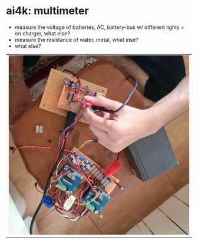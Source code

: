 # ai4k: multimeter

- measure the voltage of batteries, AC, battery-bus w/ different lights + on charger, what else?
- measure the resistance of water, metal, what else?
- what else?

|   |
| --- |
| [![image](https://github.com/kamangir/assets2/raw/main/ai4k/20250616_112027.jpg?raw=true)](https://github.com/kamangir/assets2/raw/main/ai4k/20250616_112027.jpg?raw=true) |
